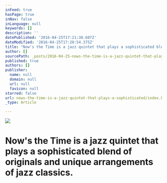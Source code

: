 ```yaml
---
inFeed: true
hasPage: true
inNav: false
inLanguage: null
keywords: []
description: ''
datePublished: '2016-04-25T17:21:30.607Z'
dateModified: '2016-04-25T17:20:54.375Z'
title: "Now's the Time is a jazz quintet that plays a sophisticated blend of originals and unique arrangements of jazz classics."
author: []
sourcePath: _posts/2016-04-25-nows-the-time-is-a-jazz-quintet-that-plays-a-sophisticated.md
published: true
authors: []
publisher:
  name: null
  domain: null
  url: null
  favicon: null
starred: false
url: nows-the-time-is-a-jazz-quintet-that-plays-a-sophisticated/index.html
_type: Article

---
```

![](https://the-grid-user-content.s3-us-west-2.amazonaws.com/af227d4f-8e38-443e-9774-e0f7db1c2173.jpg)

# Now's the Time is a jazz quintet that plays a sophisticated blend of originals and unique arrangements of jazz classics.